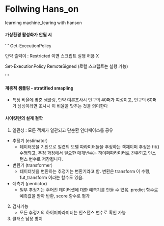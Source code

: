 # Follwing Hans_on
learning machine_learing with hanson

#### 가상환경 활성화가 안될 시

 '''
 Get-ExecutionPolicy

 만약 출력이 : Restricted 이면 스크립트 실행 허용 X

 Set-ExecutionPolicy RemoteSigned (로컬 스크립트는 실행 가능)

 
 ''' 

#### 계층적 샘플링 - stratified smapling
- 특정 비율에 맞춘 샘플링, 만약 여론조사시 인구의 40퍼가 여성이고, 인구의 60퍼가 남성이라면 조사시 이 비율을 맞추는 것을 의미한다


#### 사이킷런의 설계 철학

1. 일관성 : 모든 객체가 일관되고 단순환 인터페이스를 공유
 - 추정기 (estimator)
   * 데이터셋을 기반으로 일련의 모델 파라미터들을 추정하는 객체이며 추정은 fit() 수행되고, 추정 과정에서 필요한 매개변수는 하이퍼파라미터로 간주되고 인스턴스 변수로 저장됩니다.
 - 변환기 (transformer)
   * 데이터셋을 변환하는 추정기는 변환기라고 함. 변환은 transform 이 수행, fut_transform 이라는 함수도 있음.
 - 예측기 (perdictor)
   * 일부 추정기는 주어진 데이터셋에 대한 예측기를 만들 수 있음. predict 함수로 예측값을 받아 반환, score 함수로 평가
2. 검사기능
   - 모든 추정기의 하이퍼파라미터는 인스턴스 변수로 확인 가능
3. 클래스 남용 방지 



